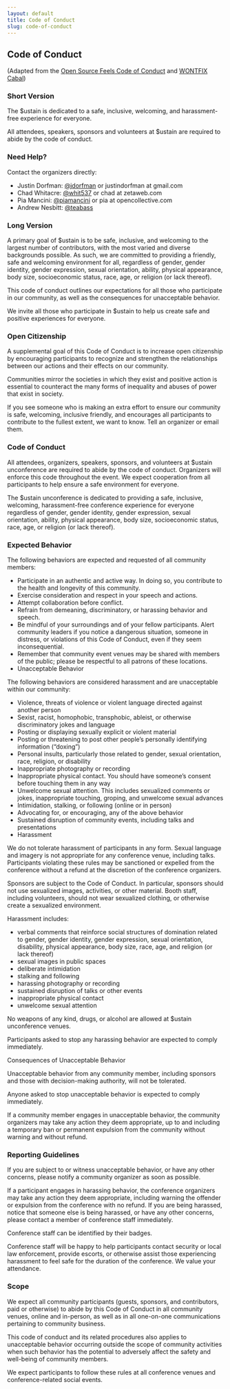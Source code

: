 ```yaml
---
layout: default
title: Code of Conduct
slug: code-of-conduct
---
```


## Code of Conduct

(Adapted from the [Open Source Feels Code of Conduct](http://www.osfeels.com/conduct/) and [WONTFIX Cabal](https://maintainerati.org/code-of-conduct/))

### Short Version

The $ustain  is dedicated to a safe, inclusive, welcoming, and harassment-free  experience for everyone.

All attendees, speakers, sponsors and volunteers at $ustain  are required to abide by the code of conduct.

### Need Help?

Contact the organizers directly:

* Justin Dorfman: [@jdorfman](https://twitter.com/jdorfman) or justindorfman at gmail.com
* Chad Whitacre: [@whit537](https://twitter.com/whit537) or chad at zetaweb.com
* Pia Mancini: [@piamancini](https://twitter.com/piamancini) or pia at opencollective.com
* Andrew Nesbitt: [@teabass](https://twitter.com/teabass)

### Long Version

A primary goal of $ustain  is to be safe, inclusive, and welcoming to the largest number of contributors, with the most varied and diverse backgrounds possible. As such, we are committed to providing a friendly, safe and welcoming environment for all, regardless of gender, gender identity, gender expression, sexual orientation, ability, physical appearance, body size, socioeconomic status, race, age, or religion (or lack thereof).

This code of conduct outlines our expectations for all those who participate in our community, as well as the consequences for unacceptable behavior.

We invite all those who participate in $ustain  to help us create safe and positive experiences for everyone.

### Open Citizenship

A supplemental goal of this Code of Conduct is to increase open citizenship by encouraging participants to recognize and strengthen the relationships between our actions and their effects on our community.

Communities mirror the societies in which they exist and positive action is essential to counteract the many forms of inequality and abuses of power that exist in society.

If you see someone who is making an extra effort to ensure our community is safe, welcoming, inclusive friendly, and encourages all participants to contribute to the fullest extent, we want to know. Tell an organizer or email them.

### Code of Conduct

All attendees, organizers, speakers, sponsors, and volunteers at $ustain unconference are required to abide by the code of conduct. Organizers will enforce this code throughout the event. We expect cooperation from all participants to help ensure a safe environment for everyone.

The $ustain unconference is dedicated to providing a safe, inclusive, welcoming, harassment-free conference experience for everyone regardless of gender, gender identity, gender expression, sexual orientation, ability, physical appearance, body size, socioeconomic status, race, age, or religion (or lack thereof).

### Expected Behavior

The following behaviors are expected and requested of all community members:

* Participate in an authentic and active way. In doing so, you contribute to the health and longevity of this community.
* Exercise consideration and respect in your speech and actions.
* Attempt collaboration before conflict.
* Refrain from demeaning, discriminatory, or harassing behavior and speech.
* Be mindful of your surroundings and of your fellow participants. Alert community leaders if you notice a dangerous situation, someone in distress, or violations of this Code of Conduct, even if they seem inconsequential.
* Remember that community event venues may be shared with members of the public; please be respectful to all patrons of these locations.
* Unacceptable Behavior

The following behaviors are considered harassment and are unacceptable within our community:

* Violence, threats of violence or violent language directed against another person
* Sexist, racist, homophobic, transphobic, ableist, or otherwise discriminatory jokes and language
* Posting or displaying sexually explicit or violent material
* Posting or threatening to post other people’s personally identifying information (“doxing”)
* Personal insults, particularly those related to gender, sexual orientation, race, religion, or disability
* Inappropriate photography or recording
* Inappropriate physical contact. You should have someone’s consent before touching them in any way
* Unwelcome sexual attention. This includes sexualized comments or jokes, inappropriate touching, groping, and unwelcome sexual advances
* Intimidation, stalking, or following (online or in person)
* Advocating for, or encouraging, any of the above behavior
* Sustained disruption of community events, including talks and presentations
* Harassment

We do not tolerate harassment of participants in any form. Sexual language and imagery is not appropriate for any conference venue, including talks. Participants violating these rules may be sanctioned or expelled from the conference without a refund at the discretion of the conference organizers.

Sponsors are subject to the Code of Conduct. In particular, sponsors should not use sexualized images, activities, or other material. Booth staff, including volunteers, should not wear sexualized clothing, or otherwise create a sexualized environment.

Harassment includes:

* verbal comments that reinforce social structures of domination related to gender, gender identity, gender expression, sexual orientation, disability, physical appearance, body size, race, age, and religion (or lack thereof)
* sexual images in public spaces
* deliberate intimidation
* stalking and following
* harassing photography or recording
* sustained disruption of talks or other events
* inappropriate physical contact
* unwelcome sexual attention

No weapons of any kind, drugs, or alcohol are allowed at $ustain unconference venues.

Participants asked to stop any harassing behavior are expected to comply immediately.

Consequences of Unacceptable Behavior

Unacceptable behavior from any community member, including sponsors and those with decision-making authority, will not be tolerated.

Anyone asked to stop unacceptable behavior is expected to comply immediately.

If a community member engages in unacceptable behavior, the community organizers may take any action they deem appropriate, up to and including a temporary ban or permanent expulsion from the community without warning and without refund.

### Reporting Guidelines

If you are subject to or witness unacceptable behavior, or have any other concerns, please notify a community organizer as soon as possible.

If a participant engages in harassing behavior, the conference organizers may take any action they deem appropriate, including warning the offender or expulsion from the conference with no refund. If you are being harassed, notice that someone else is being harassed, or have any other concerns, please contact a member of conference staff immediately.

Conference staff can be identified by their badges.

Conference staff will be happy to help participants contact security or local law enforcement, provide escorts, or otherwise assist those experiencing harassment to feel safe for the duration of the conference. We value your attendance.

### Scope

We expect all community participants (guests, sponsors, and contributors, paid or otherwise) to abide by this Code of Conduct in all community venues, online and in-person, as well as in all one-on-one communications pertaining to community business.

This code of conduct and its related procedures also applies to unacceptable behavior occurring outside the scope of community activities when such behavior has the potential to adversely affect the safety and well-being of community members.

We expect participants to follow these rules at all conference venues and conference-related social events.
